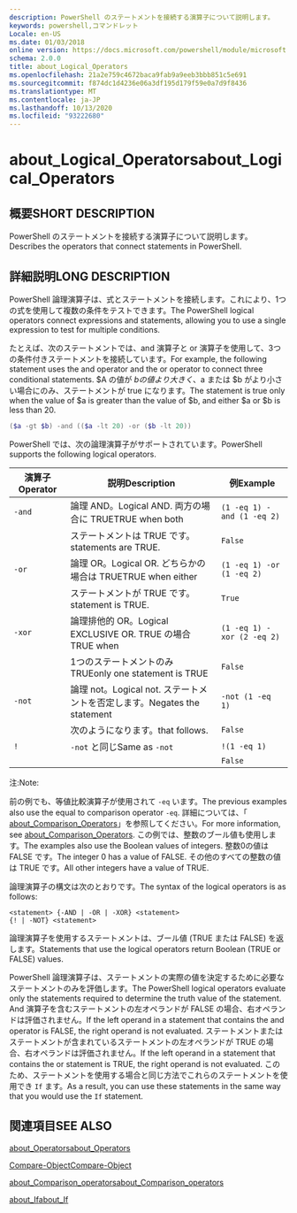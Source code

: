 ```yaml
---
description: PowerShell のステートメントを接続する演算子について説明します。
keywords: powershell,コマンドレット
Locale: en-US
ms.date: 01/03/2018
online version: https://docs.microsoft.com/powershell/module/microsoft.powershell.core/about/about_logical_operators?view=powershell-5.1&WT.mc_id=ps-gethelp
schema: 2.0.0
title: about_Logical_Operators
ms.openlocfilehash: 21a2e759c4672baca9fab9a9eeb3bbb851c5e691
ms.sourcegitcommit: f874dc1d4236e06a3df195d179f59e0a7d9f8436
ms.translationtype: MT
ms.contentlocale: ja-JP
ms.lasthandoff: 10/13/2020
ms.locfileid: "93222680"
---
```

# <a name="about_logical_operators"></a><span data-ttu-id="5484b-104">about_Logical_Operators</span><span class="sxs-lookup"><span data-stu-id="5484b-104">about_Logical_Operators</span></span>

## <a name="short-description"></a><span data-ttu-id="5484b-105">概要</span><span class="sxs-lookup"><span data-stu-id="5484b-105">SHORT DESCRIPTION</span></span>

<span data-ttu-id="5484b-106">PowerShell のステートメントを接続する演算子について説明します。</span><span class="sxs-lookup"><span data-stu-id="5484b-106">Describes the operators that connect statements in PowerShell.</span></span>

## <a name="long-description"></a><span data-ttu-id="5484b-107">詳細説明</span><span class="sxs-lookup"><span data-stu-id="5484b-107">LONG DESCRIPTION</span></span>

<span data-ttu-id="5484b-108">PowerShell 論理演算子は、式とステートメントを接続します。これにより、1つの式を使用して複数の条件をテストできます。</span><span class="sxs-lookup"><span data-stu-id="5484b-108">The PowerShell logical operators connect expressions and statements, allowing you to use a single expression to test for multiple conditions.</span></span>

<span data-ttu-id="5484b-109">たとえば、次のステートメントでは、and 演算子と or 演算子を使用して、3つの条件付きステートメントを接続しています。</span><span class="sxs-lookup"><span data-stu-id="5484b-109">For example, the following statement uses the and operator and the or operator to connect three conditional statements.</span></span> <span data-ttu-id="5484b-110">$A の値が $b の値より大きく、$a または $b がより小さい場合にのみ、ステートメントが true になります。</span><span class="sxs-lookup"><span data-stu-id="5484b-110">The statement is true only when the value of $a is greater than the value of $b, and either $a or $b is less than</span></span>
20.

```powershell
($a -gt $b) -and (($a -lt 20) -or ($b -lt 20))
```

<span data-ttu-id="5484b-111">PowerShell では、次の論理演算子がサポートされています。</span><span class="sxs-lookup"><span data-stu-id="5484b-111">PowerShell supports the following logical operators.</span></span>

|<span data-ttu-id="5484b-112">演算子</span><span class="sxs-lookup"><span data-stu-id="5484b-112">Operator</span></span>|<span data-ttu-id="5484b-113">説明</span><span class="sxs-lookup"><span data-stu-id="5484b-113">Description</span></span>                        |<span data-ttu-id="5484b-114">例</span><span class="sxs-lookup"><span data-stu-id="5484b-114">Example</span></span>                   |
|--------|-----------------------------------|--------------------------|
|`-and`  |<span data-ttu-id="5484b-115">論理 AND。</span><span class="sxs-lookup"><span data-stu-id="5484b-115">Logical AND.</span></span> <span data-ttu-id="5484b-116">両方の場合に TRUE</span><span class="sxs-lookup"><span data-stu-id="5484b-116">TRUE when both</span></span>        |`(1 -eq 1) -and (1 -eq 2)`|
|        |<span data-ttu-id="5484b-117">ステートメントは TRUE です。</span><span class="sxs-lookup"><span data-stu-id="5484b-117">statements are TRUE.</span></span>               |`False`                   |
|`-or`   |<span data-ttu-id="5484b-118">論理 OR。</span><span class="sxs-lookup"><span data-stu-id="5484b-118">Logical OR.</span></span> <span data-ttu-id="5484b-119">どちらかの場合は TRUE</span><span class="sxs-lookup"><span data-stu-id="5484b-119">TRUE when either</span></span>       |`(1 -eq 1) -or (1 -eq 2)` |
|        |<span data-ttu-id="5484b-120">ステートメントが TRUE です。</span><span class="sxs-lookup"><span data-stu-id="5484b-120">statement is TRUE.</span></span>                 |`True`                    |
|`-xor`  |<span data-ttu-id="5484b-121">論理排他的 OR。</span><span class="sxs-lookup"><span data-stu-id="5484b-121">Logical EXCLUSIVE OR.</span></span> <span data-ttu-id="5484b-122">TRUE の場合</span><span class="sxs-lookup"><span data-stu-id="5484b-122">TRUE when</span></span>    |`(1 -eq 1) -xor (2 -eq 2)`|
|        |<span data-ttu-id="5484b-123">1つのステートメントのみ TRUE</span><span class="sxs-lookup"><span data-stu-id="5484b-123">only one statement is TRUE</span></span>         |`False`                   |
|`-not`  |<span data-ttu-id="5484b-124">論理 not。</span><span class="sxs-lookup"><span data-stu-id="5484b-124">Logical not.</span></span> <span data-ttu-id="5484b-125">ステートメントを否定します。</span><span class="sxs-lookup"><span data-stu-id="5484b-125">Negates the statement</span></span> |`-not (1 -eq 1)`          |
|        |<span data-ttu-id="5484b-126">次のようになります。</span><span class="sxs-lookup"><span data-stu-id="5484b-126">that follows.</span></span>                      |`False`                   |
|`!`     |<span data-ttu-id="5484b-127">`-not` と同じ</span><span class="sxs-lookup"><span data-stu-id="5484b-127">Same as `-not`</span></span>                     |`!(1 -eq 1)`              |
|        |                                   |`False`                   |

 <span data-ttu-id="5484b-128">注:</span><span class="sxs-lookup"><span data-stu-id="5484b-128">Note:</span></span>

<span data-ttu-id="5484b-129">前の例でも、等値比較演算子が使用されて `-eq` います。</span><span class="sxs-lookup"><span data-stu-id="5484b-129">The previous examples also use the equal to comparison operator `-eq`.</span></span> <span data-ttu-id="5484b-130">詳細については、「 [about_Comparison_Operators](about_Comparison_Operators.md)」を参照してください。</span><span class="sxs-lookup"><span data-stu-id="5484b-130">For more information, see [about_Comparison_Operators](about_Comparison_Operators.md).</span></span> <span data-ttu-id="5484b-131">この例では、整数のブール値も使用します。</span><span class="sxs-lookup"><span data-stu-id="5484b-131">The examples also use the Boolean values of integers.</span></span> <span data-ttu-id="5484b-132">整数0の値は FALSE です。</span><span class="sxs-lookup"><span data-stu-id="5484b-132">The integer 0 has a value of FALSE.</span></span> <span data-ttu-id="5484b-133">その他のすべての整数の値は TRUE です。</span><span class="sxs-lookup"><span data-stu-id="5484b-133">All other integers have a value of TRUE.</span></span>

<span data-ttu-id="5484b-134">論理演算子の構文は次のとおりです。</span><span class="sxs-lookup"><span data-stu-id="5484b-134">The syntax of the logical operators is as follows:</span></span>

```
<statement> {-AND | -OR | -XOR} <statement>
{! | -NOT} <statement>
```

<span data-ttu-id="5484b-135">論理演算子を使用するステートメントは、ブール値 (TRUE または FALSE) を返します。</span><span class="sxs-lookup"><span data-stu-id="5484b-135">Statements that use the logical operators return Boolean (TRUE or FALSE) values.</span></span>

<span data-ttu-id="5484b-136">PowerShell 論理演算子は、ステートメントの実際の値を決定するために必要なステートメントのみを評価します。</span><span class="sxs-lookup"><span data-stu-id="5484b-136">The PowerShell logical operators evaluate only the statements required to determine the truth value of the statement.</span></span> <span data-ttu-id="5484b-137">And 演算子を含むステートメントの左オペランドが FALSE の場合、右オペランドは評価されません。</span><span class="sxs-lookup"><span data-stu-id="5484b-137">If the left operand in a statement that contains the and operator is FALSE, the right operand is not evaluated.</span></span>
<span data-ttu-id="5484b-138">ステートメントまたはステートメントが含まれているステートメントの左オペランドが TRUE の場合、右オペランドは評価されません。</span><span class="sxs-lookup"><span data-stu-id="5484b-138">If the left operand in a statement that contains the or statement is TRUE, the right operand is not evaluated.</span></span> <span data-ttu-id="5484b-139">このため、ステートメントを使用する場合と同じ方法でこれらのステートメントを使用でき `If` ます。</span><span class="sxs-lookup"><span data-stu-id="5484b-139">As a result, you can use these statements in the same way that you would use the `If` statement.</span></span>

## <a name="see-also"></a><span data-ttu-id="5484b-140">関連項目</span><span class="sxs-lookup"><span data-stu-id="5484b-140">SEE ALSO</span></span>

[<span data-ttu-id="5484b-141">about_Operators</span><span class="sxs-lookup"><span data-stu-id="5484b-141">about_Operators</span></span>](about_Operators.md)

[<span data-ttu-id="5484b-142">Compare-Object</span><span class="sxs-lookup"><span data-stu-id="5484b-142">Compare-Object</span></span>](xref:Microsoft.PowerShell.Utility.Compare-Object)

[<span data-ttu-id="5484b-143">about_Comparison_operators</span><span class="sxs-lookup"><span data-stu-id="5484b-143">about_Comparison_operators</span></span>](about_Comparison_Operators.md)

[<span data-ttu-id="5484b-144">about_If</span><span class="sxs-lookup"><span data-stu-id="5484b-144">about_If</span></span>](about_If.md)
